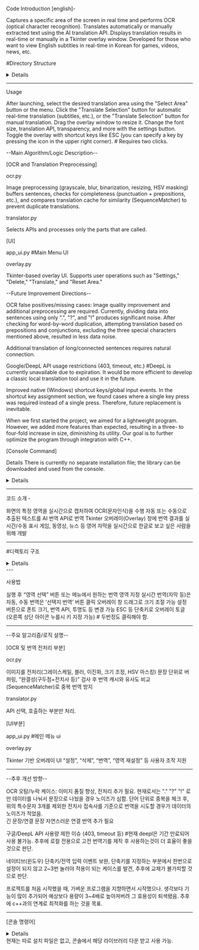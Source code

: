 Code Introduction [english]-

Captures a specific area of ​​the screen in real time and performs OCR (optical character recognition). Translates automatically or manually extracted text using the AI ​​translation API. Displays translation results in real-time or manually in a Tkinter overlay window. Developed for those who want to view English subtitles in real-time in Korean for games, videos, news, etc.

#Directory Structure

<details> 
<pre>OCR_Translator/
├── main.py                # Entry point, full initialization/execution management
├── overlay.py             # Overlay UI and user interaction
├── ocr.py                 # OCR text extraction and preprocessing logic
├── capture.py             # Screen capture (using mss, numpy, and opencv)
├── translator.py          # Translation API (Google, DeepL, etc.)
├── local_translator.py    # ----no use---- [local]
├── spacy_trans.py         # ----no use---- [local]
├── select_area.py         # Mouse area selection utility
├── translation_cache.json # Translation/Text Cache
├── config.py              # Save/Load as Settings/Layout File
├── utils.py               # Coordinate/resolution data conversion and calculation
├────── thread 
|      └── start_workers.py # Thread when recognizing characters
├────── icons #Save Icon
|      └──  ...
└── README.md              # document
</pre>
</details>

---
Usage

After launching, select the desired translation area using the "Select Area" button or the menu. Click the "Translate Selection" button for automatic real-time translation (subtitles, etc.), or the "Translate Selection" button for manual translation. Drag the overlay window to resize it. Change the font size, translation API, transparency, and more with the settings button. Toggle the overlay with shortcut keys like ESC (you can specify a key by pressing the icon in the upper right corner). # Requires two clicks.

--Main Algorithm/Logic Description--

[OCR and Translation Preprocessing]

ocr.py

Image preprocessing (grayscale, blur, binarization, resizing, HSV masking) buffers sentences, checks for completeness (punctuation + prepositions, etc.), and compares translation cache for similarity (SequenceMatcher) to prevent duplicate translations.

translator.py

Selects APIs and processes only the parts that are called.

[UI]

app_ui.py #Main Menu UI

overlay.py

Tkinter-based overlay UI. Supports user operations such as "Settings," "Delete," "Translate," and "Reset Area."

--Future Improvement Directions--

OCR false positives/missing cases: Image quality improvement and additional preprocessing are required. Currently, dividing data into sentences using only ".", "?", and "!" produces significant noise. After checking for word-by-word duplication, attempting translation based on prepositions and conjunctions, excluding the three special characters mentioned above, resulted in less data noise.

Additional translation of long/connected sentences requires natural connection.

Google/DeepL API usage restrictions (403, timeout, etc.) #DeepL is currently unavailable due to expiration. It would be more efficient to develop a classic local translation tool and use it in the future.

Improved native (Windows) shortcut keys/global input events. In the shortcut key assignment section, we found cases where a single key press was required instead of a single press. Therefore, future replacement is inevitable.

When we first started the project, we aimed for a lightweight program. However, we added more features than expected, resulting in a three- to four-fold increase in size, diminishing its utility. Our goal is to further optimize the program through integration with C++.

[Console Command]

Details
There is currently no separate installation file; the library can be downloaded and used from the console.

<details>
<pre>
pip install pytesseract
pip install opencv-python
pip install numpy
pip install spacy
pip install mss
pip install keyboard
pip install pillow
pip install screeninfo
</pre>
</details>

---

코드 소개 -

화면의 특정 영역을 실시간으로 캡처하여 OCR(문자인식)을 수행
자동 또는 수동으로 추출된 텍스트를 AI 번역 API로 번역
Tkinter 오버레이(Overlay) 창에 번역 결과를 실시간/수동 표시
게임, 동영상, 뉴스 등 영어 자막을 실시간으로 한글로 보고 싶은 사람을 위해 개발

---

#디렉토리 구조

<details> 
<pre>OCR_Translator/
├── main.py                # 진입점, 전체 초기화/실행 관리
├── overlay.py             # 오버레이 UI 및 사용자 상호작용
├── ocr.py                 # OCR 텍스트 추출 및 전처리 로직
├── capture.py             # 화면 캡처 (mss, numpy, opencv 활용)
├── translator.py          # 번역 API (Google, DeepL 등)
├── local_translator.py    # ----현재 사용 안함---- [로컬 처리 부분]
├── spacy_trans.py         # ----현재 사용 안함---- [로컬 처리 부분]
├── select_area.py         # 마우스로 영역 선택 유틸리티
├── translation_cache.json # 번역/텍스트 캐시
├── config.py              # 설정/레이아웃 파일로 저장/불러오기
├── utils.py               # 좌표/해상도 데이터 변환 및 계산
├────── thread 
|      └── start_workers.py # 글자 인식 시 스레드  
├────── icons #아이콘 저장 
|      └──  ...
└── README.md              # 문서
</pre>
</details>
---

사용법

실행 후 “영역 선택” 버튼 또는 메뉴에서 원하는 번역 영역 지정
실시간 번역(자막 등)은 자동, 수동 번역은 ‘선택지 번역’ 버튼 클릭
오버레이 창 드래그로 크기 조절 가능
설정 버튼으로 폰트 크기, 번역 API, 투명도 등 변경 가능
ESC 등 단축키로 오버레이 토글 (오른쪽 상단 아이콘 누를시 키 지정 가능) # 두번정도 클릭해야 함.

---

--주요 알고리즘/로직 설명--

[OCR 및 번역 전처리 부분]

ocr.py

이미지를 전처리(그레이스케일, 블러, 이진화, 크기 조정, HSV 마스킹)
문장 단위로 버퍼링, “완결성(구두점+전치사 등)” 검사 후 번역
캐시와 유사도 비교(SequenceMatcher)로 중복 번역 방지

translator.py

API 선택, 호출하는 부분만 처리.

[UI부분]

app_ui.py #메인 메뉴 ui

overlay.py

Tkinter 기반 오버레이 UI
“설정”, “삭제”, “번역”, “영역 재설정” 등 사용자 조작 지원

---

--추후 개선 방향--


OCR 오탐/누락 케이스: 이미지 품질 향상, 전처리 추가 필요.
현재로서는 "." "?" "!" 로만 데이터를 나눠서 문장으로 나눴을 경우 노이즈가 심함.
단어 단위로 중복을 체크 후, 위의 특수문자 3개를 제외한 전치사 접속사를 기준으로 번역을 시도할 경우가 데이터의 노이즈가 적었음.  
긴 문장/연결 문장 자연스러운 연결 번역 추가 필요

구글/DeepL API 사용량 제한 이슈 (403, timeout 등) #현재 deepl은 기간 만료되어 사용 불가능.
추후에 로컬 전용으로 고전 번역기를 제작 후 사용하는것이 더 효율이 좋을 것으로 판단.

네이티브(윈도우) 단축키/전역 입력 이벤트 보완, 단축키를 지정하는 부분에서 한번으로 설정이 되지 않고 2~3번 눌러야 적용이 되는 케이스를 발견, 추후에 교체가 불가피할 것으로 판단.

프로젝트를 처음 시작했을 때, 가벼운 프로그램을 지향하면서 시작했으나.
생각보다 기능이 많이 추가되어 예상보다 용량이 3~4배로 높아져버려 그 효용성이 퇴색됐음.
추후에 c++과의 연계로 최적화를 하는 것을 목표.

---

[콘솔 명령어]

<details>
<pre>
pip install pytesseract
pip install opencv-python
pip install numpy
pip install spacy
pip install mss
pip install keyboard
pip install pillow
pip install screeninfo
</pre>
</details>
현재는 따로 설치 파일은 없고, 콘솔에서 해당 라이브러리 다운 받고 사용 가능.
